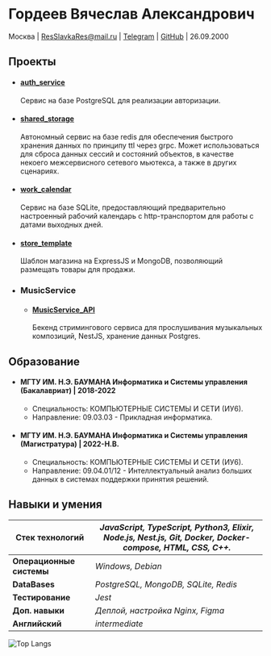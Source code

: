 # Гордеев Вячеслав Александрович

Москва | ResSlavkaRes@mail.ru | [Telegram](https://t.me/slavikpixel) | [GitHub](https://github.com/choodofire) | 26.09.2000

## Проекты

* #### [ auth_service](https://github.com/choodofire/auth_service)
  Сервис на базе PostgreSQL для реализации авторизации.

* #### [shared_storage](https://github.com/choodofire/shared_storage)
  Автономный сервис на базе redis для обеспечения быстрого хранения данных по принципу ttl через grpc. Может использоваться для сброса данных сессий и состояний объектов, в качестве некоего межсервисного сетевого мьютекса, а также в других сценариях.

* #### [work_calendar](https://github.com/choodofire/work_calendar)
  Сервис на базе SQLite, предоставляющий предварительно настроенный рабочий календарь с http-транспортом для работы с датами выходных дней.

* #### [store_template](https://github.com/choodofire/store_template)
  Шаблон магазина на ExpressJS и MongoDB, позволяющий размещать товары для продажи. 

* ### MusicService 
   * #### [MusicService_API](https://github.com/choodofire/MusicService_API)
     Бекенд стримингового сервиса для прослушивания музыкальных композиций, NestJS, хранение данных Postgres.


## Образование

* #### МГТУ ИМ. Н.Э. БАУМАНА Информатика и Системы управления (Бакалавриат) | 2018-2022
    * Специальность: КОМПЬЮТЕРНЫЕ СИСТЕМЫ И СЕТИ (ИУ6).
    * Направление: 09.03.03 - Прикладная информатика.

* #### МГТУ ИМ. Н.Э. БАУМАНА Информатика и Системы управления (Магистратура) | 2022-Н.В.
    * Специальность: КОМПЬЮТЕРНЫЕ СИСТЕМЫ И СЕТИ (ИУ6).
    * Направление: 09.04.01/12 - Интеллектуальный анализ больших данных в системах поддержки принятия решений.

## Навыки и умения

| **Стек технологий** | *JavaScript, TypeScript, Python3, Elixir, Node.js, Nest.js, Git, Docker, Docker-compose, HTML, CSS, C++.* |
|---------------------|----------------------------------------------------------------------------------------------------------------------|
| **Операционные системы** | *Windows, Debian* | 
| **DataBases** | *PostgreSQL, MongoDB, SQLite, Redis* | 
| **Тестирование** | *Jest* | 
| **Доп. навыки** | *Деплой, настройка Nginx, Figma* | 
| **Английский** | *intermediate* | 

![Top Langs](https://github-readme-stats.vercel.app/api/top-langs/?username=choodofire&layout=compact&theme=buefy&hide_border=true)
